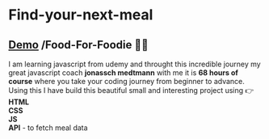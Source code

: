# Find-your-next-meal
## [Demo](https://revatipatil88.github.io/find-your-next-meal/) /Food-For-Foodie 🍔🍕

I am learning javascript from udemy and throught this incredible journey my great javascript coach **jonassch medtmann** with me it is **68 hours of course** where you take your coding journey from beginner to advance. 
Using this I have build this beautiful small and interesting project using 👉 <br>
**HTML** <br>
**CSS**  <br>
**JS**  <br>
**API** - to fetch meal data
